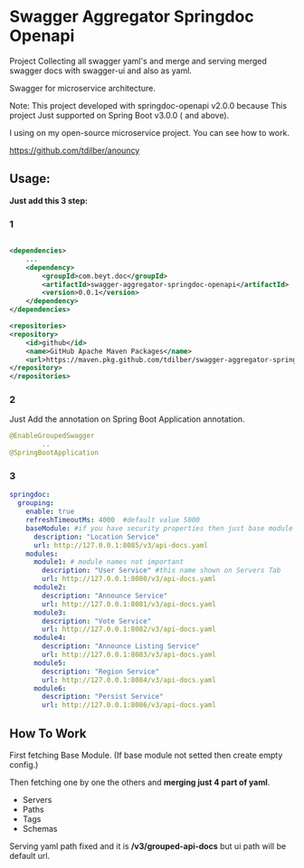 # Swagger Aggregator Springdoc Openapi

Project Collecting all swagger yaml's and merge and serving merged swagger docs with swagger-ui and also as yaml.

Swagger for microservice architecture.

Note: This project developed with springdoc-openapi v2.0.0 because This project Just supported on Spring Boot v3.0.0 (
and above).

I using on my open-source microservice project. You can see how to work.

https://github.com/tdilber/anouncy

## Usage:

**Just add this 3 step:**

### 1

```xml

<dependencies>
    ...
    <dependency>
        <groupId>com.beyt.doc</groupId>
        <artifactId>swagger-aggregator-springdoc-openapi</artifactId>
        <version>0.0.1</version>
    </dependency>
</dependencies>

<repositories>
<repository>
    <id>github</id>
    <name>GitHub Apache Maven Packages</name>
    <url>https://maven.pkg.github.com/tdilber/swagger-aggregator-springdoc-openapi</url>
</repository>
</repositories>
```

### 2

Just Add the annotation on Spring Boot Application annotation.

```java
@EnableGroupedSwagger
        ..
@SpringBootApplication
```

### 3

```yaml
springdoc:
  grouping:
    enable: true
    refreshTimeoutMs: 4000  #default value 5000
    baseModule: #if you have security properties then just base module properties taking.
      description: "Location Service"
      url: http://127.0.0.1:8085/v3/api-docs.yaml
    modules:
      module1: # module names not important
        description: "User Service" #this name shown on Servers Tab
        url: http://127.0.0.1:8080/v3/api-docs.yaml
      module2:
        description: "Announce Service"
        url: http://127.0.0.1:8081/v3/api-docs.yaml
      module3:
        description: "Vote Service"
        url: http://127.0.0.1:8082/v3/api-docs.yaml
      module4:
        description: "Announce Listing Service"
        url: http://127.0.0.1:8083/v3/api-docs.yaml
      module5:
        description: "Region Service"
        url: http://127.0.0.1:8084/v3/api-docs.yaml
      module6:
        description: "Persist Service"
        url: http://127.0.0.1:8086/v3/api-docs.yaml
```

## How To Work

First fetching Base Module. (If base module not setted then create empty config.)

Then fetching one by one the others and **merging just 4 part of yaml**.

- Servers
- Paths
- Tags
- Schemas

Serving yaml path fixed and it is **/v3/grouped-api-docs** but ui path will be default url.
